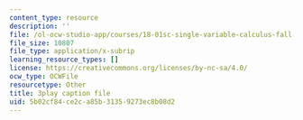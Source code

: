 ```yaml
---
content_type: resource
description: ''
file: /ol-ocw-studio-app/courses/18-01sc-single-variable-calculus-fall-2010/5b02cf84ce2ca85b31359273ec8b08d2_-CsEPYeSBsg.srt
file_size: 10807
file_type: application/x-subrip
learning_resource_types: []
license: https://creativecommons.org/licenses/by-nc-sa/4.0/
ocw_type: OCWFile
resourcetype: Other
title: 3play caption file
uid: 5b02cf84-ce2c-a85b-3135-9273ec8b08d2
---
```

